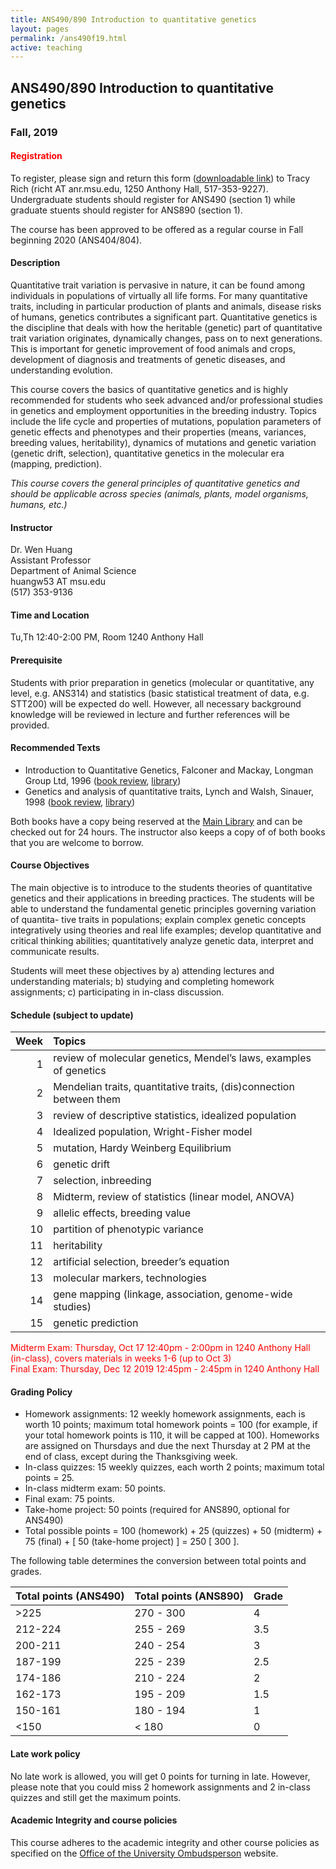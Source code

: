 ```yaml
---
title: ANS490/890 Introduction to quantitative genetics
layout: pages
permalink: /ans490f19.html
active: teaching
---
```


## ANS490/890 Introduction to quantitative genetics
### Fall, 2019


#### <span style="color:red">Registration</span>

To register, please sign and return this form (<a href="{{ site.baseurl }}/files/ANS490-890-Huang-IntroQuantGenet-FS19.docx" target="_blank">downloadable link</a>) to Tracy Rich (richt AT anr.msu.edu, 1250 Anthony Hall, 517-353-9227). Undergraduate students should register for ANS490 (section 1) while graduate stuents should register for ANS890 (section 1).

The course has been approved to be offered as a regular course in Fall beginning 2020 (ANS404/804).

#### Description

Quantitative trait variation is pervasive in nature, it can be found among individuals in populations of virtually all life forms. For many quantitative traits, including in particular production of plants and animals, disease risks of humans, genetics contributes a significant part. Quantitative genetics is the discipline that deals with how the heritable (genetic) part of quantitative trait variation originates, dynamically changes, pass on to next generations. This is important for genetic improvement of food animals and crops, development of diagnosis and treatments of genetic diseases, and understanding evolution. 

This course covers the basics of quantitative genetics and is highly recommended for students who seek advanced and/or professional studies in genetics and employment opportunities in the breeding industry. Topics include the life cycle and properties of mutations, population parameters of genetic effects and phenotypes and their properties (means, variances, breeding values, heritability), dynamics of mutations and genetic variation (genetic drift, selection), quantitative genetics in the molecular era (mapping, prediction).

_This course covers the general principles of quantitative genetics and should be applicable across species (animals, plants, model organisms, humans, etc.)_

#### Instructor

Dr. Wen Huang   
Assistant Professor  
Department of Animal Science  
<i class="fa fa-envelope" aria-hidden="true"></i> huangw53 AT msu.edu  
<i class="fa fa-phone" aria-hidden="true"></i> (517) 353-9136  
#### Time and Location

Tu,Th 12:40-2:00 PM, Room 1240 Anthony Hall

#### Prerequisite

Students with prior preparation in genetics (molecular or quantitative, any level, e.g. ANS314) and statistics (basic statistical treatment of data, e.g. STT200) will be expected do well. However, all necessary background knowledge will be reviewed in lecture and further references will be provided.

#### Recommended Texts

- Introduction to Quantitative Genetics, Falconer and Mackay, Longman Group Ltd, 1996 (<a href="https://www.cell.com/trends/genetics/pdf/0168-9525(96)81458-2.pdf" target="_blank">book review</a>, <a href="http://catalog.lib.msu.edu/record=b3162125~S39a" target="_blank">library</a>)
- Genetics and analysis of quantitative traits, Lynch and Walsh, Sinauer, 1998 (<a href="https://www.ncbi.nlm.nih.gov/pmc/articles/PMC1235294/pdf/AJHGv68p548.pdf" target="_blank">book review</a>, <a href="http://catalog.lib.msu.edu/record=b3324663~S39a" target="_blank">library</a>)

Both books have a copy being reserved at the <a href="https://lib.msu.edu/contact/servicedesks/" target="_blank">Main Library</a> and can be checked out for 24 hours. The instructor also keeps a copy of of both books that you are welcome to borrow.

#### Course Objectives

The main objective is to introduce to the students theories of quantitative genetics and their applications in breeding practices. The students will be able to understand the fundamental genetic principles governing variation of quantita- tive traits in populations; explain complex genetic concepts integratively using theories and real life examples; develop quantitative and critical thinking abilities; quantitatively analyze genetic data, interpret and communicate results.

Students will meet these objectives by a) attending lectures and understanding materials; b) studying and completing homework assignments; c) participating in in-class discussion.

#### Schedule (subject to update)  

| Week | Topics|
|-----:|:------|
| 1 | review of molecular genetics, Mendel’s laws, examples of genetics |
| 2 | Mendelian traits, quantitative traits, (dis)connection between them |
| 3 | review of descriptive statistics, idealized population |
| 4 | Idealized population, Wright-Fisher model |
| 5 | mutation, Hardy Weinberg Equilibrium |
| 6 | genetic drift |
| 7 | selection, inbreeding |
| 8 | Midterm, review of statistics (linear model, ANOVA) |
| 9 | allelic effects, breeding value|
|10 | partition of phenotypic variance |
|11 |heritability|
| 12 | artificial selection, breeder’s equation|
| 13 | molecular markers, technologies |
| 14 | gene mapping (linkage, association, genome-wide studies) |
| 15 | genetic prediction |

<span style="color:red">Midterm Exam: Thursday, Oct 17 12:40pm - 2:00pm in 1240 Anthony Hall (in-class), covers materials in weeks 1-6 (up to Oct 3)</span>  
<span style="color:red">Final Exam: Thursday, Dec 12 2019 12:45pm - 2:45pm in 1240 Anthony Hall</span>

#### Grading Policy

- Homework assignments: 12 weekly homework assignments, each is worth 10 points; maximum total homework points = 100 (for example, if your total homework points is 110, it will be capped at 100). Homeworks are assigned on Thursdays and due the next Thursday at 2 PM at the end of class, except during the Thanksgiving week.
- In-class quizzes: 15 weekly quizzes, each worth 2 points; maximum total points = 25.
- In-class midterm exam: 50 points.
- Final exam: 75 points.
- Take-home project: 50 points (required for ANS890, optional for ANS490)
- Total possible points = 100 (homework) + 25 (quizzes) + 50 (midterm) + 75 (final) + [ 50 (take-home project) ] = 250 [ 300 ].

The following table determines the conversion between total points and grades.

| Total points (ANS490) | Total points (ANS890) | Grade |
|:--|:--|:--|
|>225 | 270 - 300 | 4 |
|212-224 | 255 - 269 | 3.5 |
|200-211 | 240 - 254 | 3 | 
|187-199 | 225 - 239 | 2.5 | 
|174-186 | 210 - 224 | 2 |
|162-173 | 195 - 209 | 1.5 |
|150-161 | 180 - 194 | 1 |
|<150 | < 180 |  0 |

#### Late work policy

No late work is allowed, you will get 0 points for turning in late. However, please note that you could miss 2 homework assignments and 2 in-class quizzes and still get the maximum points.

#### Academic Integrity and course policies

This course adheres to the academic integrity and other course policies as specified on the <a href="https://ombud.msu.edu/academic-integrity/index.html" target="_blank">Office of the University Ombudsperson</a> website.
